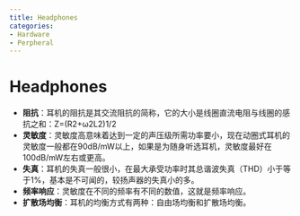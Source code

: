 ```yaml
---
title: Headphones
categories:
- Hardware
- Perpheral
---
```

# Headphones

- **阻抗**：耳机的阻抗是其交流阻抗的简称，它的大小是线圈直流电阻与线圈的感抗之和：Z=(R2+ω2L2)1/2
- **灵敏度**：灵敏度高意味着达到一定的声压级所需功率要小，现在动圈式耳机的灵敏度一般都在90dB/mW以上，如果是为随身听选耳机，灵敏度最好在100dB/mW左右或更高。
- **失真**：耳机的失真一般很小，在最大承受功率时其总谐波失真（THD）小于等于1%，基本是不可闻的，较扬声器的失真小的多。
- **频率响应**：灵敏度在不同的频率有不同的数值，这就是频率响应。
- **扩散场均衡**：耳机的均衡方式有两种：自由场均衡和扩散场均衡。